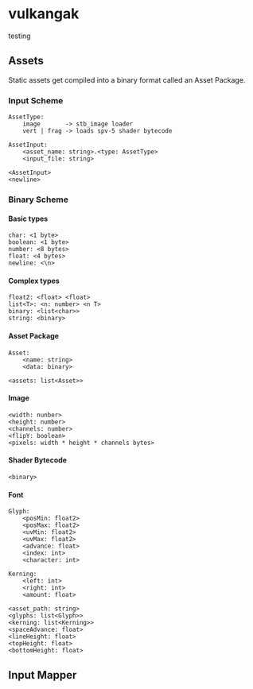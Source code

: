 # vulkangak

testing

## Assets

Static assets get compiled into a binary format called an Asset Package.

### Input Scheme
```
AssetType:
    image       -> stb_image loader
    vert | frag -> loads spv-5 shader bytecode

AssetInput:
    <asset_name: string>.<type: AssetType>
    <input_file: string>

<AssetInput>
<newline>
```

### Binary Scheme

#### Basic types
```
char: <1 byte>
boolean: <1 byte>
number: <8 bytes>
float: <4 bytes>
newline: <\n>
```

#### Complex types
```
float2: <float> <float>
list<T>: <n: number> <n T>
binary: <list<char>>
string: <binary>
```

#### Asset Package
```
Asset:
    <name: string>
    <data: binary>

<assets: list<Asset>>
```

#### Image
```
<width: nunber> 
<height: number> 
<channels: number> 
<flipY: boolean>
<pixels: width * height * channels bytes>
```

#### Shader Bytecode
```
<binary>
```

#### Font
```
Glyph: 
    <posMin: float2>
    <posMax: float2>
    <uvMin: float2>
    <uvMax: float2>
    <advance: float>
    <index: int>
    <character: int>

Kerning:
    <left: int>
    <right: int>
    <amount: float>

<asset_path: string>
<glyphs: list<Glyph>>
<kerning: list<Kerning>>
<spaceAdvance: float>
<lineHeight: float>
<topHeight: float>
<bottomHeight: float>
```

## Input Mapper

